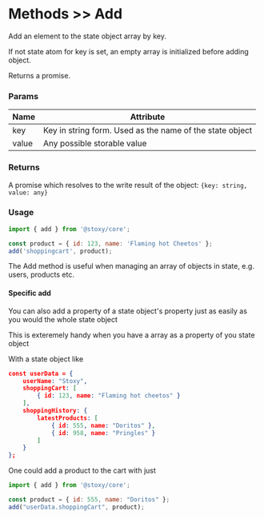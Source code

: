 # Methods >> Add

Add an element to the state object array by key.

If not state atom for key is set, an empty array is initialized before adding object.

Returns a promise.

### Params

| Name  | Attribute                                                |
| ----- | -------------------------------------------------------- |
| key   | Key in string form. Used as the name of the state object |
| value | Any possible storable value                              |

### Returns

A promise which resolves to the write result of the object: `{key: string, value: any}`

### Usage

```js copy
import { add } from '@stoxy/core';

const product = { id: 123, name: 'Flaming hot Cheetos' };
add('shoppingcart', product);
```

The Add method is useful when managing an array of objects in state, e.g. users, products etc.


#### Specific add

You can also add a property of a state object's property just as easily as you would the whole state object

This is exteremely handy when you have a array as a property of you state object

With a state object like

```json copy
const userData = {
    userName: "Stoxy",
    shoppingCart: [
        { id: 123, name: "Flaming hot cheetos" }
    ],
    shoppingHistory: {
        latestProducts: [
            { id: 555, name: "Doritos" },
            { id: 958, name: "Pringles" }
        ]
    }
};
```

One could add a product to the cart with just


```js copy
import { add } from '@stoxy/core';

const product = { id: 555, name: "Doritos" };
add("userData.shoppingCart", product);
```
